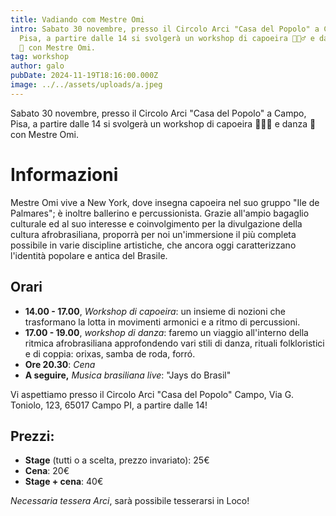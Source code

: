 ```yaml
---
title: Vadiando com Mestre Omi
intro: Sabato 30 novembre, presso il Circolo Arci "Casa del Popolo" a Campo,
  Pisa, a partire dalle 14 si svolgerà un workshop di capoeira 🤸🏻‍♂️ e danza
  💃 con Mestre Omi.
tag: workshop
author: galo
pubDate: 2024-11-19T18:16:00.000Z
image: ../../assets/uploads/a.jpeg
---
```

Sabato 30 novembre, presso il Circolo Arci "Casa del Popolo" a Campo, Pisa, a partire dalle 14 si svolgerà un workshop di capoeira 🤸🏻‍♂️ e danza 💃 con Mestre Omi.

# Informazioni

Mestre Omi vive a New York, dove insegna capoeira nel suo gruppo "Ile de Palmares"; è inoltre ballerino e percussionista. Grazie all'ampio bagaglio culturale ed al suo interesse e coinvolgimento per la divulgazione della cultura afrobrasiliana, proporrà per noi un'immersione il più completa possibile in varie discipline artistiche, che ancora oggi caratterizzano l'identità popolare e antica del Brasile.

## Orari

* **14.00 - 17.00**, *Workshop di capoeira*: un insieme di nozioni che trasformano la lotta in movimenti armonici e a ritmo di percussioni.
* **17.00 - 19.00**, *workshop di danza*: faremo un viaggio all'interno della ritmica afrobrasiliana approfondendo vari stili di danza, rituali folkloristici e di coppia: orixas, samba de roda, forró.
* **Ore 20.30**: *Cena*
* **A seguire,** *Musica brasiliana live*: "Jays do Brasil"

Vi aspettiamo presso il Circolo Arci "Casa del Popolo" Campo, Via G. Toniolo, 123, 65017 Campo PI, a partire dalle 14!

## Prezzi:

* **Stage** (tutti o a scelta, prezzo invariato): 25€
* **Cena**: 20€
* **Stage + cena**: 40€

*Necessaria tessera Arci*, sarà possibile tesserarsi in Loco!
